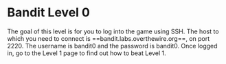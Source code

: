 # Bandit Level 0


The goal of this level is for you to log into the game using SSH. The host to which you need to connect is ==bandit.labs.overthewire.org==, on port 2220. The username is bandit0 and the password is bandit0. Once logged in, go to the Level 1 page to find out how to beat Level 1.
